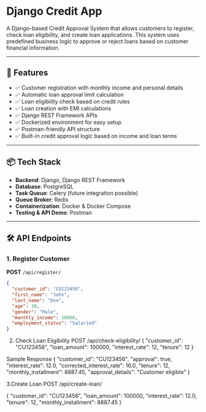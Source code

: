 # Django Credit App

A Django-based Credit Approval System that allows customers to register, check loan eligibility, and create loan applications. This system uses predefined business logic to approve or reject loans based on customer financial information.

---

## 🚀 Features

- ✅ Customer registration with monthly income and personal details
- ✅ Automatic loan approval limit calculation
- ✅ Loan eligibility check based on credit rules
- ✅ Loan creation with EMI calculations
- ✅ Django REST Framework APIs
- ✅ Dockerized environment for easy setup
- ✅ Postman-friendly API structure
- ✅ Built-in credit approval logic based on income and loan terms

---

## 📦 Tech Stack

- **Backend**: Django, Django REST Framework
- **Database**: PostgreSQL
- **Task Queue**: Celery (future integration possible)
- **Queue Broker**: Redis
- **Containerization**: Docker & Docker Compose
- **Testing & API Demo**: Postman

---

## 🛠️ API Endpoints

### 1. Register Customer  
**POST** `/api/register/`
```json
{
  "customer_id": "CU123456",
  "first_name": "John",
  "last_name": "Doe",
  "age": 30,
  "gender": "Male",
  "monthly_income": 50000,
  "employment_status": "Salaried"
}
```

2. Check Loan Eligibility
POST /api/check-eligibility/
{
  "customer_id": "CU123456",
  "loan_amount": 100000,
  "interest_rate": 12,
  "tenure": 12
}


Sample Response
{
  "customer_id": "CU123456",
  "approval": true,
  "interest_rate": 12.0,
  "corrected_interest_rate": 16.0,
  "tenure": 12,
  "monthly_installment": 8887.45,
  "approval_details": "Customer eligible"
}

 3.Create Loan
POST /api/create-loan/

{
  "customer_id": "CU123456",
  "loan_amount": 100000,
  "interest_rate": 12.0,
  "tenure": 12,
  "monthly_installment": 8887.45
}
